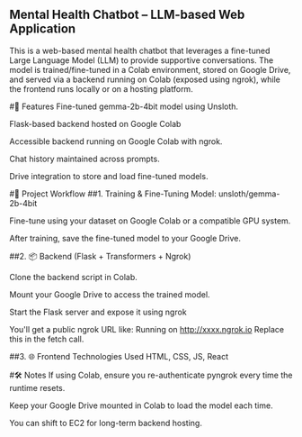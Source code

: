 ## Mental Health Chatbot – LLM-based Web Application
This is a web-based mental health chatbot that leverages a fine-tuned Large Language Model (LLM) to provide supportive conversations. The model is trained/fine-tuned in a Colab environment, stored on Google Drive, and served via a backend running on Colab (exposed using ngrok), while the frontend runs locally or on a hosting platform.

#🔧 Features
Fine-tuned gemma-2b-4bit model using Unsloth.

Flask-based backend hosted on Google Colab

Accessible backend running on Google Colab with ngrok.

Chat history maintained across prompts.

Drive integration to store and load fine-tuned models.

#🚀 Project Workflow
##1. Training & Fine-Tuning
Model: unsloth/gemma-2b-4bit

Fine-tune using your dataset on Google Colab or a compatible GPU system.

After training, save the fine-tuned model to your Google Drive.

##2. 📦 Backend (Flask + Transformers + Ngrok)
   
Clone the backend script in Colab.

Mount your Google Drive to access the trained model.

Start the Flask server and expose it using ngrok

You'll get a public ngrok URL like:
Running on http://xxxx.ngrok.io
Replace this in the fetch call.

##3. 🌐 Frontend
Technologies Used
HTML, CSS, JS, React 

#🛠️ Notes
If using Colab, ensure you re-authenticate pyngrok every time the runtime resets.

Keep your Google Drive mounted in Colab to load the model each time.

You can shift to EC2 for long-term backend hosting.

